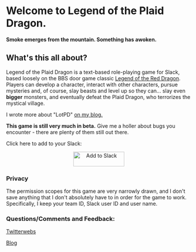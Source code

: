 <h1>Welcome to Legend of the Plaid Dragon.</h1>

<b>Smoke emerges from the mountain. Something has awoken.</b>

<h2>What's this all about?</h2>

Legend of the Plaid Dragon is a text-based role-playing game for Slack, based loosely on the BBS door game classic [Legend of the Red Dragon](https://en.wikipedia.org/wiki/Legend_of_the_Red_Dragon). Players can develop a character, interact with other characters, pursue mysteries and, of course, slay beasts and level up so they can... slay even **bigger** monsters, and eventually defeat the Plaid Dragon, who terrorizes the mystical village.

I wrote more about "LotPD" [on my blog.](http://blairreeves.me/2018/05/18/legend-of-the-plaid-dragon/)

**This game is still very much in beta.** Give me a holler about bugs you encounter - there are plenty of them still out there.

Click here to add to your Slack:

<center><a href="https://slack.com/oauth/authorize?client_id=364574743232.365182495891&scope=bot"><img alt="Add to Slack" height="40" width="139" src="https://platform.slack-edge.com/img/add_to_slack.png" srcset="https://platform.slack-edge.com/img/add_to_slack.png 1x, https://platform.slack-edge.com/img/add_to_slack@2x.png 2x" /></a></center>

<h3>Privacy</h3>

The permission scopes for this game are very narrowly drawn, and I don't save anything that I don't absolutely have to in order for the game to work. Specifically, I keep your team ID, Slack user ID and user name.

<h3>Questions/Comments and Feedback:</h3>

[Twitterwebs](https://twitter.com/blairreeves)

[Blog](http://blairreeves.me)
